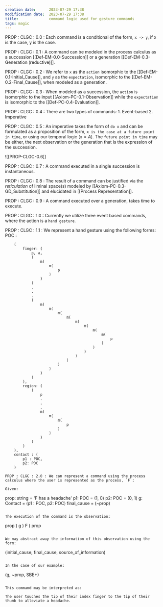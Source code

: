 ```yaml
---
creation date:		2023-07-29 17:38
modification date:	2023-07-29 17:38
title: 				command logic used for gesture commands
tags: magic
---
```

PROP : CLGC : 0.0 : Each command is a conditional of the form, `x -> y`, if x is the case, y is the case.

PROP : CLGC : 0.1 : A command can be modeled in the process calculus as a succession [[Def-EM-0.0-Succession]] or a generation [[Def-EM-0.3-Generation (reductive)]].

PROP : CLGC : 0.2 : We refer to `x` as the `action` isomorphic to the [[Def-EM-0.1-Initial_Cause]], and `y` as the `expectation`, isomorphic to the [[Def-EM-0.2-Final_Cause]], when modeled as a generation. 

PROP : CLGC : 0.3 : When modeled as a succession, the `action` is isomorphic to the input [[Axiom-PC-0.1-Observation]] while the `expectation` is isomorphic to the [[Def-PC-0.4-Evaluation]].

PROP : CLGC : 0.4 : There are two types of commands:
	1. Event-based
	2. Imperative

PROP : CLGC : 0.5 : An imperative takes the form of `do x` and can be formulated as a proposition of the form,  `x is the case at a future point in time`, or using our temporal logic $(x = A)$. The `future point in time` may be either, the next observation or the generation that is the expression of the succession. 

![[PROP-CLGC-0.6]]

PROP : CLGC : 0.7 : A command executed in a single succession is instantaneous.

PROP : CLGC : 0.8 : The result of a command can be justified via the $reticulation$ of liminal space(s) modeled by [[Axiom-PC-0.3-GD_Substitution]] and elucidated in [[Process Representation]].

PROP : CLGC : 0.9 : A command executed over a generation, takes time to execute. 

PROP : CLGC : 1.0 : Currently we utilize three event  based commands, where the action is a `hand gesture`.

PROP : CLGC : 1.1 : We represent a hand gesture using the following forms:
	POC : 
```
	(
		finger: (
			p, a, 
			(
				m(
					m(
						p
					)
				)
			) 
			.
			.
			. 
			(
				m(
					m(
						m(
							m(
								m(
									m(
										m(
											m(
												p
											)
										)
									)
								)
							)
						)
					)
				)
			)
		), 
		region: ( 
			(
				p 
				.
				.
				.
				m(
					m(
						m(
							p
						)
					)
				)
			)
		)
	),
	contact : (
		p1 : POC, 
		p2: POC
	)

PROP : CLGC : 2.0 : We can represent a command using the process calculus where the user is represented as the process, `F`:

Given:
```

prop: string = 'F has a headache'
p1: POC = (1, 0)
p2: POC = (0, 1)
g: Contact = (p1 : POC, p2: POC)
final_cause = (~prop)
```

The execution of the command is the observation:
```

prop ) g ) F ) prop
```

We may abstract away the information of this observation using the form:
```

(initial_cause, final_cause, source_of_information)
```

In the case of our example:
```

(g, ~prop, SBE+)
```

This command may be interpreted as:

The user touches the tip of their index finger to the tip of their thumb to alleviate a headache.
```

